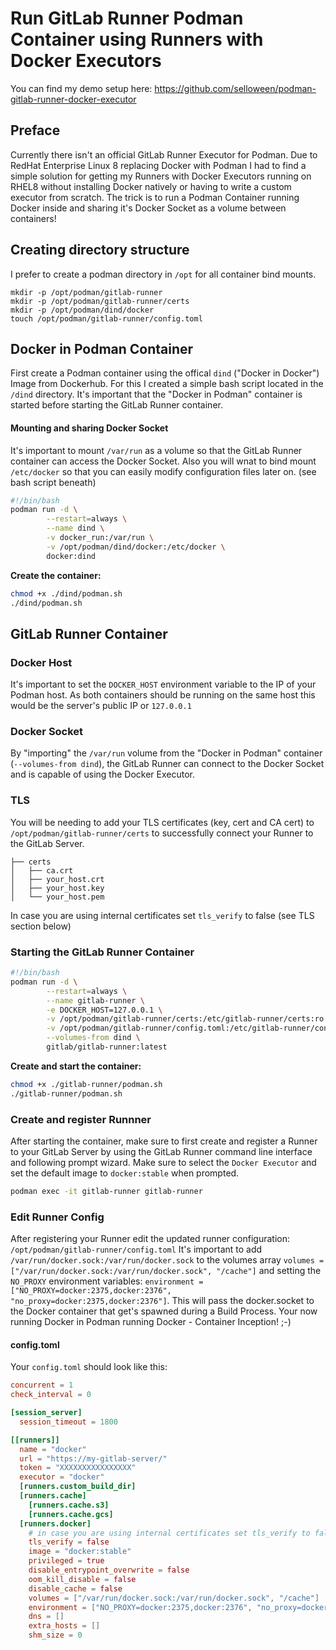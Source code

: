 # Run GitLab Runner Podman Container using Runners with Docker Executors

You can find my demo setup here: https://github.com/selloween/podman-gitlab-runner-docker-executor

## Preface
Currently there isn't an official GitLab Runner Executor for Podman. Due to RedHat Enterprise Linux 8 replacing Docker with Podman I had to find a simple solution for getting my Runners with Docker Executors running on RHEL8 without installing Docker natively or having to write a custom executor from scratch. The trick is to run a Podman Container running Docker inside and sharing it's Docker Socket as a volume between containers!

## Creating directory structure
I prefer to create a podman directory in `/opt` for all container bind mounts.
```
mkdir -p /opt/podman/gitlab-runner
mkdir -p /opt/podman/gitlab-runner/certs
mkdir -p /opt/podman/dind/docker
touch /opt/podman/gitlab-runner/config.toml
```

## Docker in Podman Container
First create a Podman container using the offical `dind` ("Docker in Docker") Image from Dockerhub. For this I created a simple bash script located in the `/dind` directory.
It's important that the "Docker in Podman" container is started before starting the GitLab Runner container.

#### Mounting and sharing Docker Socket
It's important to mount `/var/run` as a volume so that the GitLab Runner container can access the Docker Socket.
Also you will wnat to bind mount `/etc/docker` so that you can easily modify configuration files later on. (see bash script beneath)
```bash
#!/bin/bash
podman run -d \
        --restart=always \
        --name dind \
        -v docker_run:/var/run \
        -v /opt/podman/dind/docker:/etc/docker \
        docker:dind
```
**Create the container:**
```bash
chmod +x ./dind/podman.sh
./dind/podman.sh
``` 

## GitLab Runner Container
### Docker Host
It's important to set the `DOCKER_HOST` environment variable to the IP of your Podman host. As both containers should be running on the same host this would be the server's public IP or `127.0.0.1`
### Docker Socket
By "importing" the `/var/run` volume from the "Docker in Podman" container (`--volumes-from dind`), the GitLab Runner can connect to the Docker Socket and is capable of using the Docker Executor.

### TLS
You will be needing to add your TLS certificates (key, cert and CA cert) to `/opt/podman/gitlab-runner/certs` to successfully connect your Runner to the GitLab Server.
```
├── certs
│   ├── ca.crt
│   ├── your_host.crt
│   ├── your_host.key
│   └── your_host.pem
```
In case you are using internal certificates set `tls_verify` to false (see TLS section below)

### Starting the GitLab Runner Container
```bash
#!/bin/bash
podman run -d \
        --restart=always \
        --name gitlab-runner \
        -e DOCKER_HOST=127.0.0.1 \
        -v /opt/podman/gitlab-runner/certs:/etc/gitlab-runner/certs:ro \
        -v /opt/podman/gitlab-runner/config.toml:/etc/gitlab-runner/config.toml \
        --volumes-from dind \
        gitlab/gitlab-runner:latest
```
**Create and start the container:**
```bash
chmod +x ./gitlab-runner/podman.sh
./gitlab-runner/podman.sh
```

### Create and register Runnner
After starting the container, make sure to first create and register a Runner to your GitLab Server by using the GitLab Runner command line interface and following prompt wizard.
Make sure to select the `Docker Executor` and set the default image to `docker:stable` when prompted.
```bash
podman exec -it gitlab-runner gitlab-runner 
```
### Edit Runner Config
After registering your Runner edit the updated runner configuration: `/opt/podman/gitlab-runner/config.toml`
It's important to add `/var/run/docker.sock:/var/run/docker.sock` to the volumes array `volumes = ["/var/run/docker.sock:/var/run/docker.sock", "/cache"]`
and setting the `NO_PROXY` environment variables: `environment = ["NO_PROXY=docker:2375,docker:2376", "no_proxy=docker:2375,docker:2376"]`. This will pass the docker.socket to the Docker container that get's spawned during a Build Process. Your now running Docker in Podman running Docker - Container Inception! ;-)
#### config.toml
Your `config.toml` should look like this:
```toml
concurrent = 1
check_interval = 0

[session_server]
  session_timeout = 1800

[[runners]]
  name = "docker"
  url = "https://my-gitlab-server/"
  token = "XXXXXXXXXXXXXXXX"
  executor = "docker"
  [runners.custom_build_dir]
  [runners.cache]
    [runners.cache.s3]
    [runners.cache.gcs]
  [runners.docker]
    # in case you are using internal certificates set tls_verify to false
    tls_verify = false
    image = "docker:stable"
    privileged = true
    disable_entrypoint_overwrite = false
    oom_kill_disable = false
    disable_cache = false
    volumes = ["/var/run/docker.sock:/var/run/docker.sock", "/cache"]
    environment = ["NO_PROXY=docker:2375,docker:2376", "no_proxy=docker:2375,docker:2376"]
    dns = []
    extra_hosts = []
    shm_size = 0
```
